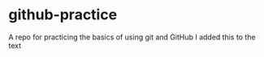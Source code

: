 # github-practice
A repo for practicing the basics of using git and GitHub
I added this to the text
